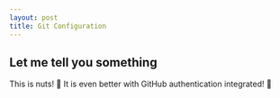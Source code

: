 ```yaml
---
layout: post
title: Git Configuration
---
```

## Let me tell you something
This is nuts! 🥜 It is even better with GitHub authentication integrated! 🥰
